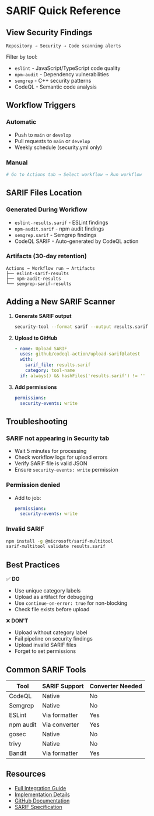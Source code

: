 # SARIF Quick Reference

## View Security Findings

```
Repository → Security → Code scanning alerts
```

Filter by tool:
- `eslint` - JavaScript/TypeScript code quality
- `npm-audit` - Dependency vulnerabilities
- `semgrep` - C++ security patterns
- CodeQL - Semantic code analysis

## Workflow Triggers

### Automatic
- Push to `main` or `develop`
- Pull requests to `main` or `develop`
- Weekly schedule (security.yml only)

### Manual
```bash
# Go to Actions tab → Select workflow → Run workflow
```

## SARIF Files Location

### Generated During Workflow
- `eslint-results.sarif` - ESLint findings
- `npm-audit.sarif` - npm audit findings
- `semgrep.sarif` - Semgrep findings
- CodeQL SARIF - Auto-generated by CodeQL action

### Artifacts (30-day retention)
```
Actions → Workflow run → Artifacts
├── eslint-sarif-results
├── npm-audit-results
└── semgrep-sarif-results
```

## Adding a New SARIF Scanner

1. **Generate SARIF output**
   ```bash
   security-tool --format sarif --output results.sarif
   ```

2. **Upload to GitHub**
   ```yaml
   - name: Upload SARIF
     uses: github/codeql-action/upload-sarif@latest
     with:
       sarif_file: results.sarif
       category: tool-name
     if: always() && hashFiles('results.sarif') != ''
   ```

3. **Add permissions**
   ```yaml
   permissions:
     security-events: write
   ```

## Troubleshooting

### SARIF not appearing in Security tab
- Wait 5 minutes for processing
- Check workflow logs for upload errors
- Verify SARIF file is valid JSON
- Ensure `security-events: write` permission

### Permission denied
- Add to job:
  ```yaml
  permissions:
    security-events: write
  ```

### Invalid SARIF
```bash
npm install -g @microsoft/sarif-multitool
sarif-multitool validate results.sarif
```

## Best Practices

✅ **DO**
- Use unique category labels
- Upload as artifact for debugging
- Use `continue-on-error: true` for non-blocking
- Check file exists before upload

❌ **DON'T**
- Upload without category label
- Fail pipeline on security findings
- Upload invalid SARIF files
- Forget to set permissions

## Common SARIF Tools

| Tool | SARIF Support | Converter Needed |
|------|---------------|------------------|
| CodeQL | Native | No |
| Semgrep | Native | No |
| ESLint | Via formatter | Yes |
| npm audit | Via converter | Yes |
| gosec | Native | No |
| trivy | Native | No |
| Bandit | Via formatter | Yes |

## Resources

- [Full Integration Guide](SARIF_INTEGRATION.md)
- [Implementation Details](SARIF_IMPLEMENTATION_SUMMARY.md)
- [GitHub Documentation](https://docs.github.com/en/code-security/code-scanning/integrating-with-code-scanning/uploading-a-sarif-file-to-github)
- [SARIF Specification](https://docs.oasis-open.org/sarif/sarif/v2.1.0/sarif-v2.1.0.html)
